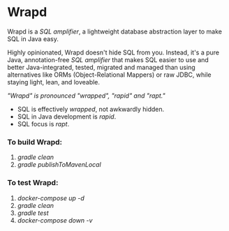 Wrapd
=====

Wrapd is a *SQL amplifier*, a lightweight database abstraction layer to make SQL in Java easy.

Highly opinionated, Wrapd doesn't hide SQL from you. Instead, it's 
a pure Java, annotation-free *SQL amplifier* that makes SQL easier to use and better 
Java-integrated, tested, migrated and managed than using 
alternatives like ORMs (Object-Relational Mappers) or raw JDBC,
while staying light, lean, and loveable.

*"Wrapd" is pronounced "wrapped", "rapid" and "rapt."*

* SQL is effectively *wrapped*, not awkwardly hidden.
* SQL in Java development is *rapid*.
* SQL focus is *rapt*.

### To build Wrapd: ###

1.   _gradle clean_
2.   _gradle publishToMavenLocal_

### To test Wrapd: ###

1.  _docker-compose up -d_
2.  _gradle clean_
3.  _gradle test_
4.  _docker-compose down -v_
